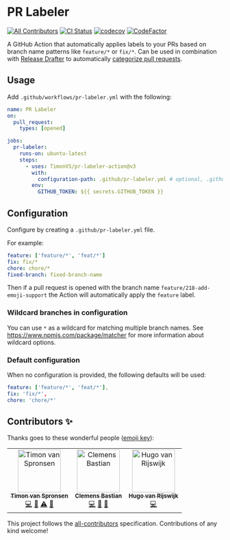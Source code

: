 # PR Labeler

[![All Contributors](https://img.shields.io/badge/all_contributors-3-orange.svg?style=flat-square)](#contributors)
[![CI Status](https://github.com/technote-fork/pr-labeler-action/workflows/CI/badge.svg)](https://github.com/technote-fork/pr-labeler-action/actions)
[![codecov](https://codecov.io/gh/technote-fork/pr-labeler-action/branch/master/graph/badge.svg)](https://codecov.io/gh/technote-fork/pr-labeler-action)
[![CodeFactor](https://www.codefactor.io/repository/github/technote-fork/pr-labeler-action/badge)](https://www.codefactor.io/repository/github/technote-fork/pr-labeler-action)

A GitHub Action that automatically applies labels to your PRs based on branch name patterns like `feature/*` or `fix/*`.
Can be used in combination with [Release Drafter](https://github.com/toolmantim/release-drafter) to automatically [categorize pull requests](https://github.com/toolmantim/release-drafter#categorize-pull-requests).

## Usage

Add `.github/workflows/pr-labeler.yml` with the following:

```yml
name: PR Labeler
on:
  pull_request:
    types: [opened]

jobs:
  pr-labeler:
    runs-on: ubuntu-latest
    steps:
      - uses: TimonVS/pr-labeler-action@v3
        with:
          configuration-path: .github/pr-labeler.yml # optional, .github/pr-labeler.yml is the default value
        env:
          GITHUB_TOKEN: ${{ secrets.GITHUB_TOKEN }}
```

## Configuration

Configure by creating a `.github/pr-labeler.yml` file.

For example:

```yml
feature: ['feature/*', 'feat/*']
fix: fix/*
chore: chore/*
fixed-branch: fixed-branch-name
```

Then if a pull request is opened with the branch name `feature/218-add-emoji-support` the Action will automatically apply the `feature` label.

### Wildcard branches in configuration

You can use `*` as a wildcard for matching multiple branch names. See https://www.npmjs.com/package/matcher for more information about wildcard options.

### Default configuration

When no configuration is provided, the following defaults will be used:

```yml
feature: ['feature/*', 'feat/*'],
fix: 'fix/*',
chore: 'chore/*'
```

## Contributors ✨

Thanks goes to these wonderful people ([emoji key](https://allcontributors.org/docs/en/emoji-key)):

<!-- ALL-CONTRIBUTORS-LIST:START - Do not remove or modify this section -->
<!-- prettier-ignore -->
<table>
  <tr>
    <td align="center"><a href="http://www.timonvanspronsen.nl/"><img src="https://avatars2.githubusercontent.com/u/876666?v=4" width="100px;" alt="Timon van Spronsen"/><br /><sub><b>Timon van Spronsen</b></sub></a><br /><a href="https://github.com/TimonVS/pr-labeler-action/commits?author=TimonVS" title="Code">💻</a> <a href="#ideas-TimonVS" title="Ideas, Planning, & Feedback">🤔</a> <a href="https://github.com/TimonVS/pr-labeler-action/commits?author=TimonVS" title="Tests">⚠️</a> <a href="https://github.com/TimonVS/pr-labeler-action/commits?author=TimonVS" title="Documentation">📖</a></td>
    <td align="center"><a href="http://clemensbastian.de"><img src="https://avatars2.githubusercontent.com/u/8781699?v=4" width="100px;" alt="Clemens Bastian"/><br /><sub><b>Clemens Bastian</b></sub></a><br /><a href="https://github.com/TimonVS/pr-labeler-action/commits?author=amacado" title="Code">💻</a> <a href="https://github.com/TimonVS/pr-labeler-action/commits?author=amacado" title="Documentation">📖</a> <a href="https://github.com/TimonVS/pr-labeler-action/issues?q=author%3Aamacado" title="Bug reports">🐛</a></td>
    <td align="center"><a href="https://github.com/hugo-vrijswijk"><img src="https://avatars3.githubusercontent.com/u/10114577?v=4" width="100px;" alt="Hugo van Rijswijk"/><br /><sub><b>Hugo van Rijswijk</b></sub></a><br /><a href="https://github.com/TimonVS/pr-labeler-action/commits?author=hugo-vrijswijk" title="Code">💻</a></td>
  </tr>
</table>

<!-- ALL-CONTRIBUTORS-LIST:END -->

This project follows the [all-contributors](https://github.com/all-contributors/all-contributors) specification. Contributions of any kind welcome!
